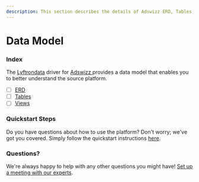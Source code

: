 ```yaml
---
description: This section describes the details of Adswizz ERD, Tables, and Views.
---
```


# Data Model

### Index

The  [Lyftrondata](https://www.lyftrondata.com/) driver for [Adswizz](https://www.lyftrondata.com/integration/adswizz/)[ ](https://www.lyftrondata.com/integration/adswizz/)provides a data model that enables you to better understand the source platform.

* [ ] [ERD](../../../marketing-analytics/adswizz/data-model/erd.md)
* [ ] [Tables](../../../marketing-analytics/adswizz/data-model/tables.md)
* [ ] [Views](../../../marketing-analytics/adswizz/data-model/views.md)

### Quickstart Steps

Do you have questions about how to use the platform? Don't worry; we've got you covered. Simply follow the quickstart instructions [here](../../../../quickstart-steps.md).

### Questions? <a href="#questions" id="questions"></a>

We're always happy to help with any other questions you might have! [Set up a meeting with our experts](https://www.lyftrondata.com/book-a-meeting/).


